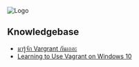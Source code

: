 
![Logo](https://tech.osteel.me/images/2015/01/25/vagrant.png)
## Knowledgebase

 - [มารู้จัก Vargrant กันเถอะ ](https://www.youtube.com/watch?v=lOKgmzXz8Js)
 - [Learning to Use Vagrant on Windows 10](https://learn.microsoft.com/en-us/virtualization/community/team-blog/2017/20170706-vagrant-and-hyper-v-tips-and-tricks)

